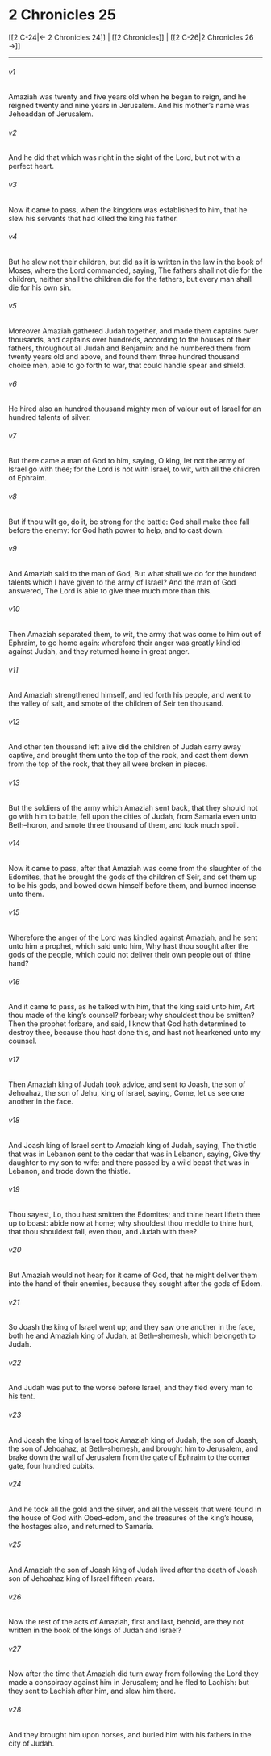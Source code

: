 # 2 Chronicles 25

[[2 C-24|← 2 Chronicles 24]] | [[2 Chronicles]] | [[2 C-26|2 Chronicles 26 →]]
***

###### v1
Amaziah was twenty and five years old when he began to reign, and he reigned twenty and nine years in Jerusalem. And his mother’s name was Jehoaddan of Jerusalem.
###### v2
And he did that which was right in the sight of the Lord, but not with a perfect heart.
###### v3
Now it came to pass, when the kingdom was established to him, that he slew his servants that had killed the king his father.
###### v4
But he slew not their children, but did as it is written in the law in the book of Moses, where the Lord commanded, saying, The fathers shall not die for the children, neither shall the children die for the fathers, but every man shall die for his own sin.
###### v5
Moreover Amaziah gathered Judah together, and made them captains over thousands, and captains over hundreds, according to the houses of their fathers, throughout all Judah and Benjamin: and he numbered them from twenty years old and above, and found them three hundred thousand choice men, able to go forth to war, that could handle spear and shield.
###### v6
He hired also an hundred thousand mighty men of valour out of Israel for an hundred talents of silver.
###### v7
But there came a man of God to him, saying, O king, let not the army of Israel go with thee; for the Lord is not with Israel, to wit, with all the children of Ephraim.
###### v8
But if thou wilt go, do it, be strong for the battle: God shall make thee fall before the enemy: for God hath power to help, and to cast down.
###### v9
And Amaziah said to the man of God, But what shall we do for the hundred talents which I have given to the army of Israel? And the man of God answered, The Lord is able to give thee much more than this.
###### v10
Then Amaziah separated them, to wit, the army that was come to him out of Ephraim, to go home again: wherefore their anger was greatly kindled against Judah, and they returned home in great anger.
###### v11
And Amaziah strengthened himself, and led forth his people, and went to the valley of salt, and smote of the children of Seir ten thousand.
###### v12
And other ten thousand left alive did the children of Judah carry away captive, and brought them unto the top of the rock, and cast them down from the top of the rock, that they all were broken in pieces.
###### v13
But the soldiers of the army which Amaziah sent back, that they should not go with him to battle, fell upon the cities of Judah, from Samaria even unto Beth–horon, and smote three thousand of them, and took much spoil.
###### v14
Now it came to pass, after that Amaziah was come from the slaughter of the Edomites, that he brought the gods of the children of Seir, and set them up to be his gods, and bowed down himself before them, and burned incense unto them.
###### v15
Wherefore the anger of the Lord was kindled against Amaziah, and he sent unto him a prophet, which said unto him, Why hast thou sought after the gods of the people, which could not deliver their own people out of thine hand?
###### v16
And it came to pass, as he talked with him, that the king said unto him, Art thou made of the king’s counsel? forbear; why shouldest thou be smitten? Then the prophet forbare, and said, I know that God hath determined to destroy thee, because thou hast done this, and hast not hearkened unto my counsel.
###### v17
Then Amaziah king of Judah took advice, and sent to Joash, the son of Jehoahaz, the son of Jehu, king of Israel, saying, Come, let us see one another in the face.
###### v18
And Joash king of Israel sent to Amaziah king of Judah, saying, The thistle that was in Lebanon sent to the cedar that was in Lebanon, saying, Give thy daughter to my son to wife: and there passed by a wild beast that was in Lebanon, and trode down the thistle.
###### v19
Thou sayest, Lo, thou hast smitten the Edomites; and thine heart lifteth thee up to boast: abide now at home; why shouldest thou meddle to thine hurt, that thou shouldest fall, even thou, and Judah with thee?
###### v20
But Amaziah would not hear; for it came of God, that he might deliver them into the hand of their enemies, because they sought after the gods of Edom.
###### v21
So Joash the king of Israel went up; and they saw one another in the face, both he and Amaziah king of Judah, at Beth–shemesh, which belongeth to Judah.
###### v22
And Judah was put to the worse before Israel, and they fled every man to his tent.
###### v23
And Joash the king of Israel took Amaziah king of Judah, the son of Joash, the son of Jehoahaz, at Beth–shemesh, and brought him to Jerusalem, and brake down the wall of Jerusalem from the gate of Ephraim to the corner gate, four hundred cubits.
###### v24
And he took all the gold and the silver, and all the vessels that were found in the house of God with Obed–edom, and the treasures of the king’s house, the hostages also, and returned to Samaria.
###### v25
And Amaziah the son of Joash king of Judah lived after the death of Joash son of Jehoahaz king of Israel fifteen years.
###### v26
Now the rest of the acts of Amaziah, first and last, behold, are they not written in the book of the kings of Judah and Israel?
###### v27
Now after the time that Amaziah did turn away from following the Lord they made a conspiracy against him in Jerusalem; and he fled to Lachish: but they sent to Lachish after him, and slew him there.
###### v28
And they brought him upon horses, and buried him with his fathers in the city of Judah. 

